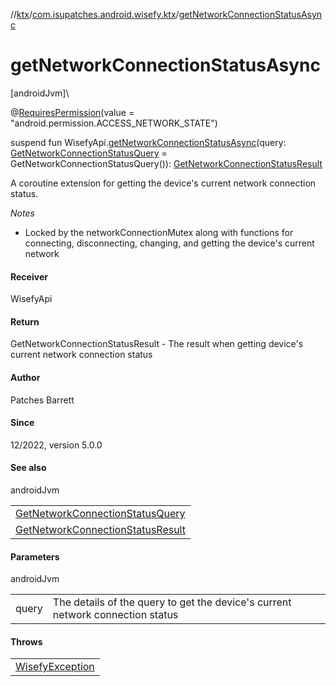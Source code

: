//[ktx](../../index.md)/[com.isupatches.android.wisefy.ktx](index.md)/[getNetworkConnectionStatusAsync](get-network-connection-status-async.md)

# getNetworkConnectionStatusAsync

[androidJvm]\

@[RequiresPermission](https://developer.android.com/reference/kotlin/androidx/annotation/RequiresPermission.html)(value = &quot;android.permission.ACCESS_NETWORK_STATE&quot;)

suspend fun WisefyApi.[getNetworkConnectionStatusAsync](get-network-connection-status-async.md)(query: [GetNetworkConnectionStatusQuery](../../../networkinfo/networkinfo/com.isupatches.android.wisefy.networkinfo.entities/-get-network-connection-status-query/index.md) = GetNetworkConnectionStatusQuery()): [GetNetworkConnectionStatusResult](../../../networkinfo/networkinfo/com.isupatches.android.wisefy.networkinfo.entities/-get-network-connection-status-result/index.md)

A coroutine extension for getting the device's current network connection status.

*Notes*

- 
   Locked by the networkConnectionMutex along with functions for connecting, disconnecting, changing, and getting the     device's current network

#### Receiver

WisefyApi

#### Return

GetNetworkConnectionStatusResult - The result when getting device's current network connection status

#### Author

Patches Barrett

#### Since

12/2022, version 5.0.0

#### See also

androidJvm

| |
|---|
| [GetNetworkConnectionStatusQuery](../../../networkinfo/networkinfo/com.isupatches.android.wisefy.networkinfo.entities/-get-network-connection-status-query/index.md) |
| [GetNetworkConnectionStatusResult](../../../networkinfo/networkinfo/com.isupatches.android.wisefy.networkinfo.entities/-get-network-connection-status-result/index.md) |

#### Parameters

androidJvm

| | |
|---|---|
| query | The details of the query to get the device's current network connection status |

#### Throws

| |
|---|
| [WisefyException](../../../core/core/com.isupatches.android.wisefy.core.exceptions/-wisefy-exception/index.md) |
